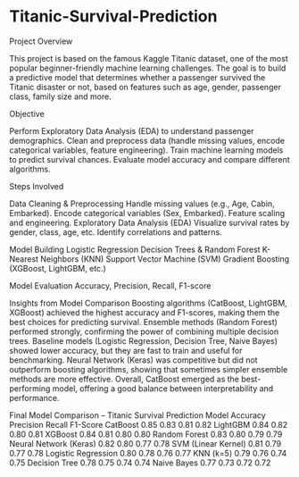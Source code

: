 # Titanic-Survival-Prediction

Project Overview

This project is based on the famous Kaggle Titanic dataset, one of the most popular beginner-friendly machine learning challenges.
The goal is to build a predictive model that determines whether a passenger survived the Titanic disaster or not, based on features such as age, gender, passenger class, family size and more.

Objective

Perform Exploratory Data Analysis (EDA) to understand passenger demographics.
Clean and preprocess data (handle missing values, encode categorical variables, feature engineering).
Train machine learning models to predict survival chances.
Evaluate model accuracy and compare different algorithms.

Steps Involved

Data Cleaning & Preprocessing
Handle missing values (e.g., Age, Cabin, Embarked).
Encode categorical variables (Sex, Embarked).
Feature scaling and engineering.
Exploratory Data Analysis (EDA)
Visualize survival rates by gender, class, age, etc.
Identify correlations and patterns.

Model Building
Logistic Regression
Decision Trees & Random Forest
K-Nearest Neighbors (KNN)
Support Vector Machine (SVM)
Gradient Boosting (XGBoost, LightGBM, etc.)

Model Evaluation
Accuracy, Precision, Recall, F1-score

Insights from Model Comparison
Boosting algorithms (CatBoost, LightGBM, XGBoost) achieved the highest accuracy and F1-scores, making them the best choices for predicting survival.
Ensemble methods (Random Forest) performed strongly, confirming the power of combining multiple decision trees.
Baseline models (Logistic Regression, Decision Tree, Naive Bayes) showed lower accuracy, but they are fast to train and useful for benchmarking.
Neural Network (Keras) was competitive but did not outperform boosting algorithms, showing that sometimes simpler ensemble methods are more effective.
Overall, CatBoost emerged as the best-performing model, offering a good balance between interpretability and performance.

Final Model Comparison – Titanic Survival Prediction
Model	Accuracy	Precision	Recall	F1-Score
CatBoost	0.85	0.83	0.81	0.82
LightGBM	0.84	0.82	0.80	0.81
XGBoost	0.84	0.81	0.80	0.80
Random Forest	0.83	0.80	0.79	0.79
Neural Network (Keras)	0.82	0.80	0.77	0.78
SVM (Linear Kernel)	0.81	0.79	0.77	0.78
Logistic Regression	0.80	0.78	0.76	0.77
KNN (k=5)	0.79	0.76	0.74	0.75
Decision Tree	0.78	0.75	0.74	0.74
Naive Bayes	0.77	0.73	0.72	0.72
